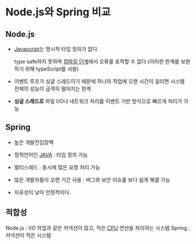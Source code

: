 # Node.js와 Spring 비교

## Node.js
- [Javascript](Javascript)는 명시적 타입 정의가 없다.
  
  type safe하지 못하며 [컴파일 단계](Compile_Time)에서 오류를 포착할 수 없다 (이러한 한계를 보완하기 위해 typeScript를 사용)
  
- 이벤트 루프가 싱글 스레드이기 때문에 하나의 작업에 오랜 시간이 걸리면 시스템 전체의 성능이 급격히 떨어지는 한계

- **싱글 스레드로** 파일 I/O나 네트워크 처리를 이벤트 기반 방식으로 빠르게 처리가 가능

## Spring
- 높은 개발진입장벽

- 정적언어인 [JAVA](ToDo/JAVA.md) : 타입 정의 가능
- 멀티스레드 : 동시에 많은 요청 처리 가능
- 많은 개발자들이 오랜 기간 사용 : 버그와 보안 이슈를 보다 쉽게 해결 가능 
- 자유성이 낮아 안정적이다. 

## 적합성

Node.js : I/O 작업과 같은 커넥션이 많고, 적은 [CPU](CPU) 연산을 처리하는 시스템
Spring : 커넥션이 적은 시스템